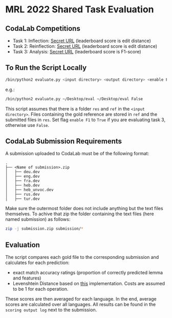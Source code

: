 # MRL 2022 Shared Task Evaluation

## CodaLab Competitions

- Task 1: Inflection: [Secret URL](https://codalab.lisn.upsaclay.fr/competitions/5400?secret_key=e41fe85c-77e3-46aa-9bcb-cf3a4ccaab91)
(leaderboard score is edit distance)
- Task 2: Reinflection: [Secret URL](https://codalab.lisn.upsaclay.fr/competitions/5401?secret_key=7ceb167b-3c57-4624-b01a-cf03e16a3ef1)
(leaderboard score is edit distance)
- Task 3: Analysis: [Secret URL](https://codalab.lisn.upsaclay.fr/competitions/5402?secret_key=f2dc5234-d014-426d-bfb5-cfa0fc2e5613)
(leaderboard score is F1-score)

## To Run the Script Locally

```bash
/bin/python2 evaluate.py <input directory> <output directory> <enable F1>
```

e.g.:

```bash
/bin/python2 evaluate.py ~/Desktop/eval ~/Desktop/eval False
```

This script assumes that there is a folder `res` and `ref` in the `<input directory>`. Files containing the gold reference are stored in `ref` and the submitted files in `res`. Set flag `enable F1` to `True` if you are evaluating task 3, otherwise use `False`.

## CodaLab Submission Requirements

A submission uploaded to CodaLab must be of the following format:

```
.
├── <Name of submission>.zip                   
│   ├── deu.dev
│   ├── eng.dev
│   ├── fra.dev
│   ├── heb.dev
│   ├── heb_unvoc.dev
│   ├── rus.dev
│   ├── tur.dev
```

Make sure the outermost folder does not include anything but the text files themselves. To achive that zip the folder containing the text files (here named submission) as follows:

```bash
zip -j submission.zip submission/*
```

## Evaluation

The script compares each gold file to the corresponding submission and calculates for each prediction:

- exact match accuracy ratings (proportion of correctly predicted lemma and features)
- Levenshtein Distance based on [this](https://python-course.eu/applications-python/levenshtein-distance.php) implementation. Costs are assumed to be 1 for each operation.

These scores are then averaged for each language. In the end, average scores are calculated over all languages. All results can be found in the `scoring output log` next to the submission.
